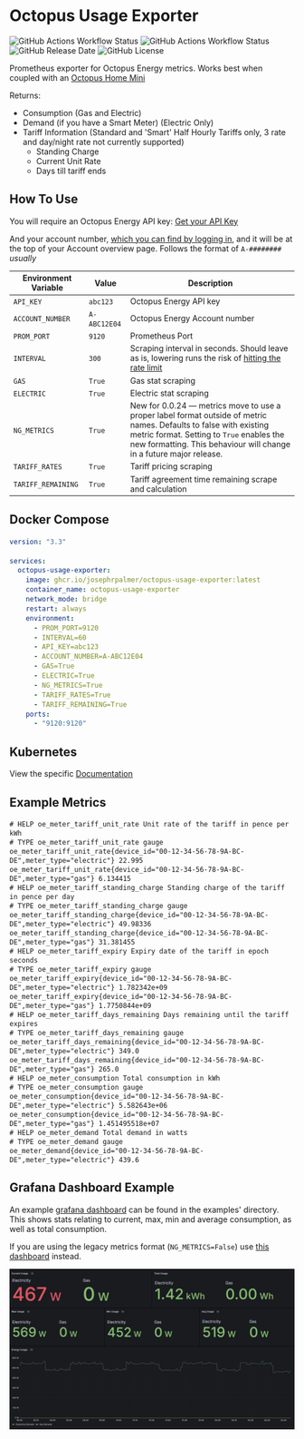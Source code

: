 # Octopus Usage Exporter

![GitHub Actions Workflow Status](https://img.shields.io/github/actions/workflow/status/josephrpalmer/octopus-usage-exporter/pytest.yml?label=tests)
![GitHub Actions Workflow Status](https://img.shields.io/github/actions/workflow/status/josephrpalmer/octopus-usage-exporter/docker-build.yml)
![GitHub Release Date](https://img.shields.io/github/release-date/josephrpalmer/octopus-usage-exporter)
![GitHub License](https://img.shields.io/github/license/josephrpalmer/octopus-usage-exporter)


Prometheus exporter for Octopus Energy metrics. Works best when coupled with an [Octopus Home Mini](https://octopus.energy/blog/octopus-home-mini/)

Returns:

- Consumption (Gas and Electric)
- Demand (if you have a Smart Meter) (Electric Only)
- Tariff Information (Standard and 'Smart' Half Hourly Tariffs only, 3 rate and day/night rate not currently supported)
  - Standing Charge
  - Current Unit Rate
  - Days till tariff ends


## How To Use

You will require an Octopus Energy API key: [Get your API Key](https://octopus.energy/login/?next=%2Fdashboard%2Fnew%2Faccounts%2Fpersonal-details%2Fapi-access)

And your account number, [which you can find by logging in](https://octopus.energy/dashboard/new/accounts), and it will be at the top of your Account overview page. Follows the format of `A-########` _usually_


| Environment Variable | Value        | Description                                                                                                                                                                                                                                                  |
|----------------------|--------------|--------------------------------------------------------------------------------------------------------------------------------------------------------------------------------------------------------------------------------------------------------------|
| `API_KEY`            | `abc123`     | Octopus Energy API key                                                                                                                                                                                                                                       |
| `ACCOUNT_NUMBER`     | `A-ABC12E04` | Octopus Energy Account number                                                                                                                                                                                                                                |
| `PROM_PORT`          | `9120`       | Prometheus Port                                                                                                                                                                                                                                              |
| `INTERVAL`           | `300`        | Scraping interval in seconds. Should leave as is, lowering runs the risk of [hitting the rate limit](https://docs.octopus.energy/graphql/guides/basics#:~:text=manage%20large%20portfolios-,Request%2Dspecific%20rate%20limiting,-Request%2Dspecific%20rate) |
| `GAS`                | `True`       | Gas stat scraping                                                                                                                                                                                                                                            |
| `ELECTRIC`           | `True`       | Electric stat scraping                                                                                                                                                                                                                                       |
| `NG_METRICS`         | `True`       | New for 0.0.24 — metrics move to use a proper label format outside of metric names. Defaults to false with existing metric format. Setting to `True` enables the new formatting. This behaviour will change in a future major release.                       |
| `TARIFF_RATES`       | `True`       | Tariff pricing scraping                                                                                                                                                                                                                                      |
| `TARIFF_REMAINING`   | `True`       | Tariff agreement time remaining scrape and calculation                                                                                                                                                                                                       |

## Docker Compose

```yaml
version: "3.3"

services:
  octopus-usage-exporter:
    image: ghcr.io/josephrpalmer/octopus-usage-exporter:latest
    container_name: octopus-usage-exporter
    network_mode: bridge
    restart: always
    environment:
      - PROM_PORT=9120
      - INTERVAL=60
      - API_KEY=abc123
      - ACCOUNT_NUMBER=A-ABC12E04
      - GAS=True
      - ELECTRIC=True
      - NG_METRICS=True
      - TARIFF_RATES=True
      - TARIFF_REMAINING=True
    ports:
      - "9120:9120"
```

## Kubernetes

View the specific [Documentation](kubernetes.md)

## Example Metrics
```
# HELP oe_meter_tariff_unit_rate Unit rate of the tariff in pence per kWh
# TYPE oe_meter_tariff_unit_rate gauge
oe_meter_tariff_unit_rate{device_id="00-12-34-56-78-9A-BC-DE",meter_type="electric"} 22.995
oe_meter_tariff_unit_rate{device_id="00-12-34-56-78-9A-BC-DE",meter_type="gas"} 6.134415
# HELP oe_meter_tariff_standing_charge Standing charge of the tariff in pence per day
# TYPE oe_meter_tariff_standing_charge gauge
oe_meter_tariff_standing_charge{device_id="00-12-34-56-78-9A-BC-DE",meter_type="electric"} 49.98336
oe_meter_tariff_standing_charge{device_id="00-12-34-56-78-9A-BC-DE",meter_type="gas"} 31.381455
# HELP oe_meter_tariff_expiry Expiry date of the tariff in epoch seconds
# TYPE oe_meter_tariff_expiry gauge
oe_meter_tariff_expiry{device_id="00-12-34-56-78-9A-BC-DE",meter_type="electric"} 1.782342e+09
oe_meter_tariff_expiry{device_id="00-12-34-56-78-9A-BC-DE",meter_type="gas"} 1.7750844e+09
# HELP oe_meter_tariff_days_remaining Days remaining until the tariff expires
# TYPE oe_meter_tariff_days_remaining gauge
oe_meter_tariff_days_remaining{device_id="00-12-34-56-78-9A-BC-DE",meter_type="electric"} 349.0
oe_meter_tariff_days_remaining{device_id="00-12-34-56-78-9A-BC-DE",meter_type="gas"} 265.0
# HELP oe_meter_consumption Total consumption in kWh
# TYPE oe_meter_consumption gauge
oe_meter_consumption{device_id="00-12-34-56-78-9A-BC-DE",meter_type="electric"} 5.582643e+06
oe_meter_consumption{device_id="00-12-34-56-78-9A-BC-DE",meter_type="gas"} 1.451495518e+07
# HELP oe_meter_demand Total demand in watts
# TYPE oe_meter_demand gauge
oe_meter_demand{device_id="00-12-34-56-78-9A-BC-DE",meter_type="electric"} 439.6
```

## Grafana Dashboard Example

An example [grafana dashboard](./examples/grafana_dashboard_ng.json) can be found in the examples' directory. This shows 
stats relating to current, max, min and average consumption, as well as total consumption.

If you are using the legacy metrics format (`NG_METRICS=False`) use [this dashboard](./examples/grafana_dashboard_legacy.json)
instead.

![](./examples/grafana_dashboard.png)
